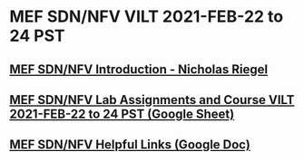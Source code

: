 #  MEF SDN/NFV VILT 2021-FEB-22 to 24 PST

## [MEF SDN/NFV Introduction - Nicholas Riegel](https://docs.google.com/presentation/d/1mwf5bOAcv3zAhE1sPzjZsh_SHO0lmRui_h29-LFybyg/edit?usp=sharing)

## [MEF SDN/NFV Lab Assignments and Course VILT 2021-FEB-22 to 24 PST (Google Sheet)](https://docs.google.com/spreadsheets/d/1wwMPbOCNlppZocyYinV3T9PrAcDdMqkfJBojmIp5WBw/edit?usp=sharing)

## [MEF SDN/NFV Helpful Links (Google Doc)](https://docs.google.com/document/d/1ffU4yrveRXTvt78ybvI7ebdUJE8AG71mc1QIr9kg9DU/edit?usp=sharing)
